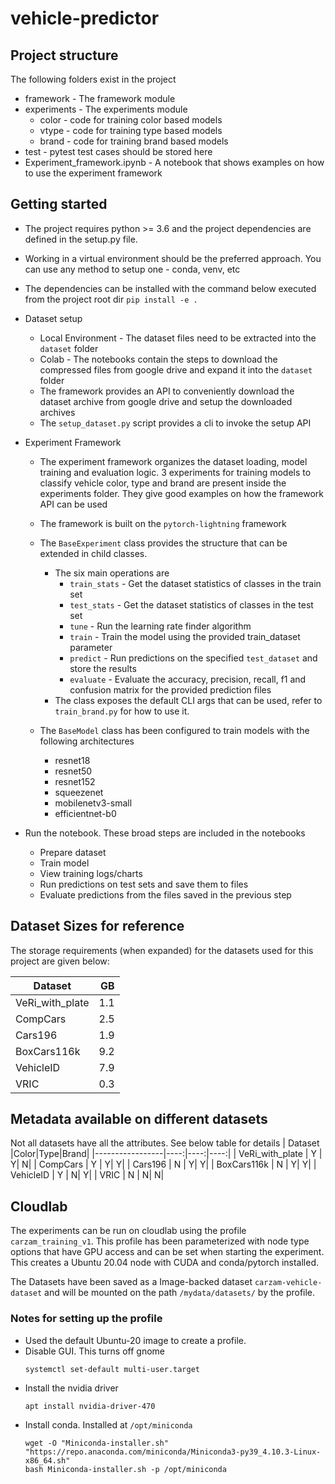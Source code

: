 # vehicle-predictor

## Project structure
The following folders exist in the project
- framework - The framework module 
- experiments - The experiments module
  - color - code for training color based models
  - vtype - code for training type based models
  - brand - code for training brand based models
- test - pytest test cases should be stored here
- Experiment_framework.ipynb - A notebook that shows examples on how to use the experiment framework

## Getting started
- The project requires python >= 3.6 and the project dependencies are defined in the setup.py file.
- Working in a virtual environment should be the preferred approach. You can use any method to setup one - conda, venv, etc
- The dependencies can be installed with the command below executed from the project root dir
    `pip install -e .`
- Dataset setup
  - Local Environment - The dataset files need to be extracted into the `dataset` folder
  - Colab - The notebooks contain the steps to download the compressed files from google drive and expand it into the `dataset` folder
  - The framework provides an API to conveniently download the dataset archive from google drive and setup the downloaded archives
  - The `setup_dataset.py` script provides a cli to invoke the setup API
- Experiment Framework
  - The experiment framework organizes the dataset loading, model training and evaluation logic. 3 experiments for training models to classify vehicle color, type and brand are present inside the experiments folder. They give good examples on how the framework API can be used
  - The framework is built on the `pytorch-lightning` framework 
  - The `BaseExperiment` class provides the structure that can be extended in child classes. 
    - The six main operations are 
      - `train_stats` - Get the dataset statistics of classes in the train set
      - `test_stats` - Get the dataset statistics of classes in the test set
      - `tune` - Run the learning rate finder algorithm
      - `train` - Train the model using the provided train_dataset parameter
      - `predict` - Run predictions on the specified `test_dataset` and store the results
      - `evaluate` - Evaluate the accuracy, precision, recall, f1 and confusion matrix for the provided prediction files
    - The class exposes the default CLI args that can be used, refer to `train_brand.py` for how to use it. 

  - The `BaseModel` class has been configured to train models with the following architectures
    - resnet18
    - resnet50
    - resnet152
    - squeezenet
    - mobilenetv3-small
    - efficientnet-b0

- Run the notebook. These broad steps are included in the notebooks
  - Prepare dataset
  - Train model
  - View training logs/charts
  - Run predictions on test sets and save them to files
  - Evaluate predictions from the files saved in the previous step
## Dataset Sizes for reference
The storage requirements (when expanded) for the datasets used for this project are given below:

| Dataset         |  GB |
|-----------------|----:|
| VeRi_with_plate | 1.1 |
| CompCars        | 2.5 |
| Cars196         | 1.9 |
| BoxCars116k     | 9.2 |
| VehicleID       | 7.9 |
| VRIC            | 0.3 |

## Metadata available on different datasets
Not all datasets have all the attributes. See below table for details
| Dataset         |Color|Type|Brand|
|-----------------|----:|----:|----:|
| VeRi_with_plate | Y   |    Y|    N|
| CompCars        | Y   |    Y|    Y|
| Cars196         | N   |    Y|    Y|
| BoxCars116k     | N   |    Y|    Y|
| VehicleID       | Y   |    N|    Y|
| VRIC            | N   |    N|    N|

## Cloudlab 
The experiments can be run on cloudlab using the profile `carzam_training_v1`. This profile has been parameterized with node type options that have GPU access and can be set when starting the experiment. This creates a Ubuntu 20.04 node with CUDA and conda/pytorch installed. 

The Datasets have been saved as a Image-backed dataset `carzam-vehicle-dataset` and will be mounted on the path `/mydata/datasets/` by the profile.

### Notes for setting up the profile
- Used the default Ubuntu-20 image to create a profile. 
- Disable GUI. This turns off gnome
    ```
    systemctl set-default multi-user.target
    ```
- Install the nvidia driver
    ```
    apt install nvidia-driver-470
    ```
- Install conda. Installed at `/opt/miniconda`
    ```
    wget -O "Miniconda-installer.sh" "https://repo.anaconda.com/miniconda/Miniconda3-py39_4.10.3-Linux-x86_64.sh"
    bash Miniconda-installer.sh -p /opt/miniconda
    ```
